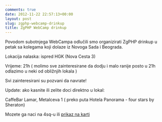 ```yaml
---
comments: true
date: 2012-11-22 22:57:13+00:00
layout: post
slug: zgphp-webcamp-drinkup
title: ZgPHP WebCamp drinkup
---
```


Povodom subotnjega WebCampa odlučili smo organizirati ZgPHP drinkup u petak sa kolegama koji dolaze iz Novoga Sada i Beograda.

Lokacija nalaska: ispred HGK (Nova Cesta 3)

Vrijeme: 21h ( molimo sve zainteresirane da dodju i malo ranije posto u 21h odlazimo u neki od obližnjih lokala )

Svi zainteresirani su pozvani da navrate!

Update: ako kasnite ili zelite doci direktno u lokal:



CaffeBar Lamar, Metalceva 1 ( preko puta Hotela Panorama - four stars by Sheraton)

Mozete ga naci na 4sq-u ili
[ prikaz na karti](https://maps.google.com/maps?q=Metalceva+1,+zagreb&hl=en&ie=UTF8&ll=45.806277,15.953243&spn=0.008167,0.012853&sll=37.0625,-95.677068&sspn=37.956457,52.646484&ui=maps&hnear=Metalčeva+ulica+1,+10000,+Zagreb,+Croatia&t=m&z=16)
